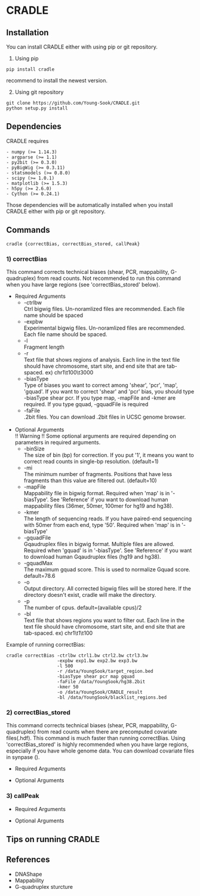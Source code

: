 # CRADLE


## Installation
You can install CRADLE either with using pip or git repository.
1) Using pip
```
pip install cradle
```
recommend to install the newest version.

2) Using git repository
```
git clone https://github.com/Young-Sook/CRADLE.git
python setup.py install
```

## Dependencies
CRADLE requires
```
- numpy (>= 1.14.3)
- argparse (>= 1.1)
- py2bit (>= 0.3.0)
- pyBigWig (>= 0.3.11)
- statsmodels (>= 0.8.0)
- scipy (>= 1.0.1)
- matplotlib (>= 1.5.3)
- h5py (>= 2.6.0)
- Cython (>= 0.24.1)
```
Those dependencies will be automatically installed when you install CRADLE either with pip or git repository.


## Commands
```
cradle {correctBias, correctBias_stored, callPeak}
```

### 1) correctBias
This command corrects technical biases (shear, PCR, mappability, G-quadruplex) from read counts. Not recommended to run this command when you have large regions (see 'correctBias_stored' below). 
* Required Arguments
  -  -ctrlbw <br /> 
      Ctrl bigwig files. Un-noramlized files are recommended. Each file name should be spaced
  -  -expbw <br />
      Experimental bigwig files. Un-noramlized files are recommended. Each file name should be spaced.
  -  -l <br />
      Fragment length
  -  -r <br /> 
      Text file that shows regions of analysis. Each line in the text file should have chromosome, start site, and end site that are tab-spaced. ex) chr1\t100\t3000
  -  -biasType <br /> 
      Type of biases you want to correct among 'shear', 'pcr', 'map', 'gquad'. If you want to correct 'shear' and 'pcr' bias, you should type -biasType shear pcr. If you type map, -mapFile and -kmer are required. If you type gquad, -gquadFile is required
  -  -faFile <br /> 
       .2bit files. You can download .2bit files in UCSC genome browser. <br/> <br/> 
* Optional Arguments <br />
   !! Warning !! Some optional arguments are required depending on parameters in required arguments. <br />
  -  -binSize <br /> 
      The size of bin (bp) for correction. If you put '1', it means you want to correct read counts in single-bp resolution. (default=1) 
  -  -mi <br /> 
      The minimum number of fragments. Positions that have less fragments than this value are filtered out. (default=10)
  -  -mapFile <br /> 
      Mappability file in bigwig format. Required when 'map' is in '-biasType'. See 'Reference' if you want to download human mappability files (36mer, 50mer, 100mer for hg19 and hg38). 
  -  -kmer <br /> 
      The length of sequencing reads. If you have paired-end sequencing with 50mer from each end, type '50'. Required when 'map' is in '-biasType'
  -  -gquadFile <br /> 
      Gqaudruplex files in bigwig format. Multiple files are allowed. Required when 'gquad' is in '-biasType'. 
      See 'Reference' if you want to download human Gqaudruplex files (hg19 and hg38). 
  -  -gquadMax <br /> 
      The maximum gquad score. This is used to normalize Gquad score. default=78.6
  -  -o <br /> 
      Output directory. All corrected bigwig files will be stored here. If the directory doesn't exist, cradle will make the directory. 
  -  -p <br /> 
      The number of cpus. default=(available cpus)/2
  -  -bl <br /> 
      Text file that shows regions you want to filter out. Each line in the text file should have chromosome, start site, and end site that are tab-spaced. ex) chr1\t1\t100

Example of running correctBias: 
```
cradle correctBias -ctrlbw ctrl1.bw ctrl2.bw ctrl3.bw
                   -expbw exp1.bw exp2.bw exp3.bw
                   -l 500 
                   -r /data/YoungSook/target_region.bed
                   -biasType shear pcr map gquad
                   -faFile /data/YoungSook/hg38.2bit
                   -kmer 50
                   -o /data/YoungSook/CRADLE_result
                   -bl /data/YoungSook/blacklist_regions.bed
```

### 2) correctBias_stored
This command corrects technical biases (shear, PCR, mappability, G-quadruplex) from read counts when there are precomputed covariate files(.hdf). This command is much faster than running correctBias. Using 'correctBias_stored' is highly recommended when you have large regions, especially if you have whole genome data. You can download covariate files in synpase ().

* Required Arguments

* Optional Arguments

### 3) callPeak
* Required Arguments

* Optional Arguments


## Tips on running CRADLE


## References
* DNAShape 
* Mappability
* G-quadruplex sturcture

